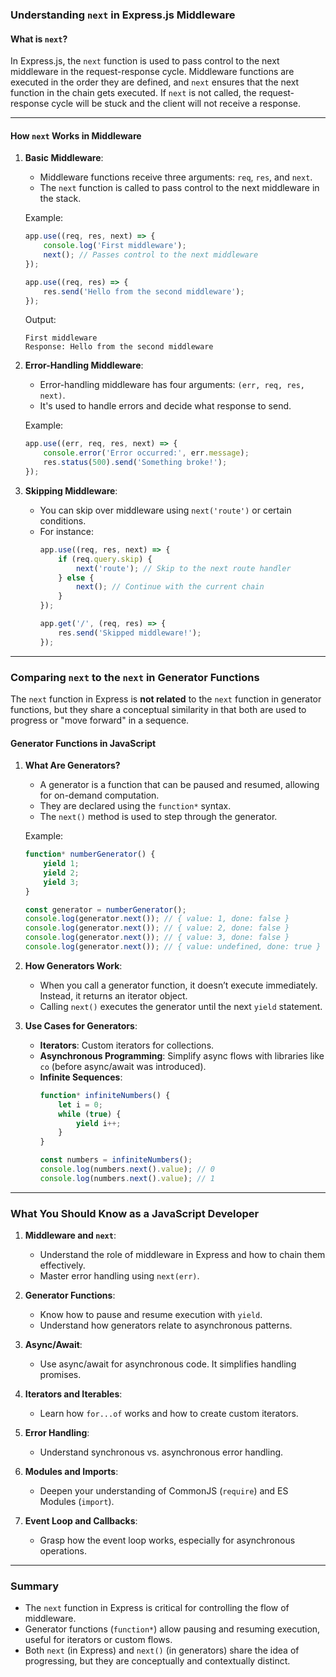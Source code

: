 ### Understanding `next` in Express.js Middleware

#### What is `next`?

In Express.js, the `next` function is used to pass control to the next middleware in the request-response cycle. Middleware functions are executed in the order they are defined, and `next` ensures that the next function in the chain gets executed. If `next` is not called, the request-response cycle will be stuck and the client will not receive a response.

---

#### How `next` Works in Middleware

1. **Basic Middleware**:
   - Middleware functions receive three arguments: `req`, `res`, and `next`.
   - The `next` function is called to pass control to the next middleware in the stack.

   Example:
   ```javascript
   app.use((req, res, next) => {
       console.log('First middleware');
       next(); // Passes control to the next middleware
   });

   app.use((req, res) => {
       res.send('Hello from the second middleware');
   });
   ```

   Output:
   ```
   First middleware
   Response: Hello from the second middleware
   ```

2. **Error-Handling Middleware**:
   - Error-handling middleware has four arguments: `(err, req, res, next)`.
   - It's used to handle errors and decide what response to send.

   Example:
   ```javascript
   app.use((err, req, res, next) => {
       console.error('Error occurred:', err.message);
       res.status(500).send('Something broke!');
   });
   ```

3. **Skipping Middleware**:
   - You can skip over middleware using `next('route')` or certain conditions.
   - For instance:
     ```javascript
     app.use((req, res, next) => {
         if (req.query.skip) {
             next('route'); // Skip to the next route handler
         } else {
             next(); // Continue with the current chain
         }
     });

     app.get('/', (req, res) => {
         res.send('Skipped middleware!');
     });
     ```

---

### Comparing `next` to the `next` in Generator Functions

The `next` function in Express is **not related** to the `next` function in generator functions, but they share a conceptual similarity in that both are used to progress or "move forward" in a sequence.

#### Generator Functions in JavaScript

1. **What Are Generators?**
   - A generator is a function that can be paused and resumed, allowing for on-demand computation.
   - They are declared using the `function*` syntax.
   - The `next()` method is used to step through the generator.

   Example:
   ```javascript
   function* numberGenerator() {
       yield 1;
       yield 2;
       yield 3;
   }

   const generator = numberGenerator();
   console.log(generator.next()); // { value: 1, done: false }
   console.log(generator.next()); // { value: 2, done: false }
   console.log(generator.next()); // { value: 3, done: false }
   console.log(generator.next()); // { value: undefined, done: true }
   ```

2. **How Generators Work**:
   - When you call a generator function, it doesn’t execute immediately. Instead, it returns an iterator object.
   - Calling `next()` executes the generator until the next `yield` statement.

3. **Use Cases for Generators**:
   - **Iterators**: Custom iterators for collections.
   - **Asynchronous Programming**: Simplify async flows with libraries like `co` (before async/await was introduced).
   - **Infinite Sequences**:
     ```javascript
     function* infiniteNumbers() {
         let i = 0;
         while (true) {
             yield i++;
         }
     }

     const numbers = infiniteNumbers();
     console.log(numbers.next().value); // 0
     console.log(numbers.next().value); // 1
     ```

---

### What You Should Know as a JavaScript Developer

1. **Middleware and `next`**:
   - Understand the role of middleware in Express and how to chain them effectively.
   - Master error handling using `next(err)`.

2. **Generator Functions**:
   - Know how to pause and resume execution with `yield`.
   - Understand how generators relate to asynchronous patterns.

3. **Async/Await**:
   - Use async/await for asynchronous code. It simplifies handling promises.

4. **Iterators and Iterables**:
   - Learn how `for...of` works and how to create custom iterators.

5. **Error Handling**:
   - Understand synchronous vs. asynchronous error handling.

6. **Modules and Imports**:
   - Deepen your understanding of CommonJS (`require`) and ES Modules (`import`).

7. **Event Loop and Callbacks**:
   - Grasp how the event loop works, especially for asynchronous operations.

---

### Summary

- The `next` function in Express is critical for controlling the flow of middleware.
- Generator functions (`function*`) allow pausing and resuming execution, useful for iterators or custom flows.
- Both `next` (in Express) and `next()` (in generators) share the idea of progressing, but they are conceptually and contextually distinct.
